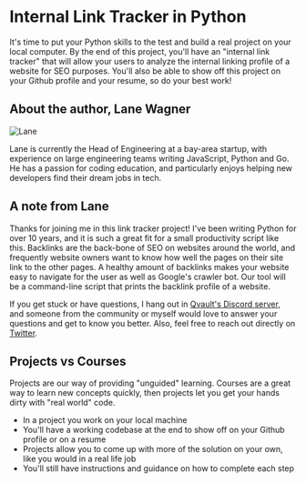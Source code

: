 # Internal Link Tracker in Python

It's time to put your Python skills to the test and build a real project on your local computer. By the end of this project, you'll have an "internal link tracker" that will allow your users to analyze the internal linking profile of a website for SEO purposes. You'll also be able to show off this project on your Github profile and your resume, so do your best work!

## About the author, Lane Wagner

![Lane](https://pbs.twimg.com/profile_images/1452275557048143884/Tz4AWu6U_200x200.jpg)

Lane is currently the Head of Engineering at a bay-area startup, with experience on large engineering teams writing JavaScript, Python and Go. He has a passion for coding education, and particularly enjoys helping new developers find their dream jobs in tech.

## A note from Lane

Thanks for joining me in this link tracker project! I've been writing Python for over 10 years, and it is such a great fit for a small productivity script like this. Backlinks are the back-bone of SEO on websites around the world, and frequently website owners want to know how well the pages on their site link to the other pages. A healthy amount of backlinks makes your website easy to navigate for the user as well as Google's crawler bot. Our tool will be a command-line script that prints the backlink profile of a website.

If you get stuck or have questions, I hang out in [Qvault's Discord server](https://discord.com/invite/EEkFwbv), and someone from the community or myself would love to answer your questions and get to know you better. Also, feel free to reach out directly on [Twitter](https://twitter.com/wagslane).

## Projects vs Courses

Projects are our way of providing "unguided" learning. Courses are a great way to learn new concepts quickly, then projects let you get your hands dirty with "real world" code.

* In a project you work on your local machine
* You'll have a working codebase at the end to show off on your Github profile or on a resume
* Projects allow you to come up with more of the solution on your own, like you would in a real life job
* You'll still have instructions and guidance on how to complete each step
